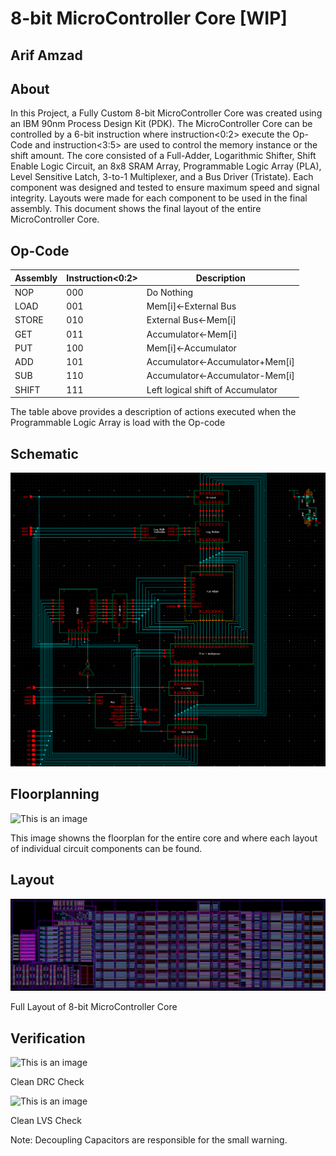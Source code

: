 # 8-bit MicroController Core [WIP]
## Arif Amzad

## About
In this Project, a Fully Custom 8-bit MicroController Core was created using an IBM 90nm Process Design Kit (PDK). The MicroController Core can be controlled by a 6-bit instruction where instruction<0:2> execute the Op-Code and instruction<3:5> are used to control the memory instance or the shift amount. The core consisted of a Full-Adder, Logarithmic Shifter, Shift Enable Logic Circuit, an 8x8 SRAM Array, Programmable Logic Array (PLA), Level Sensitive Latch, 3-to-1 Multiplexer, and a Bus Driver (Tristate). Each component was designed and tested to ensure maximum speed and signal integrity. Layouts were made for each component to be used in the final assembly. This document shows the final layout of the entire MicroController Core. 

## Op-Code
| Assembly | Instruction<0:2> | Description                       |
|----------|------------------|-----------------------------------|
| NOP      | 000              | Do Nothing                        |
| LOAD     | 001              | Mem[i]<-External Bus              |
| STORE    | 010              | External Bus<-Mem[i]              |
| GET      | 011              | Accumulator<-Mem[i]               |
| PUT      | 100              | Mem[i]<-Accumulator               |
| ADD      | 101              | Accumulator<-Accumulator+Mem[i]   |
| SUB      | 110              | Accumulator<-Accumulator-Mem[i]   |
| SHIFT    | 111              | Left logical shift of Accumulator |

The table above provides a description of actions executed when the Programmable Logic Array is load with the Op-code

## Schematic
![This is an image](Schematic.png)

## Floorplanning
![This is an image]()

This image showns the floorplan for the entire core and where each layout of individual circuit components can be found.

## Layout
![This is an image](Microprocessor.png)

Full Layout of 8-bit MicroController Core

## Verification
![This is an image]()

Clean DRC Check

![This is an image]()

Clean LVS Check

Note: Decoupling Capacitors are responsible for the small warning.
